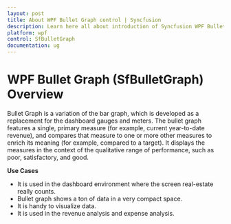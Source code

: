 ```yaml
---
layout: post
title: About WPF Bullet Graph control | Syncfusion
description: Learn here all about introduction of Syncfusion WPF Bullet Graph (SfBulletGraph) control, its elements and more details.
platform: wpf
control: SfBulletGraph
documentation: ug
---
```


# WPF Bullet Graph (SfBulletGraph) Overview

Bullet Graph is a variation of the bar graph, which is developed as a replacement for the dashboard gauges and meters. The bullet graph features a single, primary measure (for example, current year-to-date revenue), and compares that measure to one or more other measures to enrich its meaning (for example, compared to a target). It displays the measures in the context of the qualitative range of performance, such as poor, satisfactory, and good.

**Use Cases**

* It is used in the dashboard environment where the screen real-estate really counts.
* Bullet graph shows a ton of data in a very compact space.
* It is handy to visualize data.
* It is used in the revenue analysis and expense analysis.


